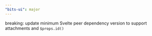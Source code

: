 ```yaml
---
"bits-ui": major
---
```


breaking: update minimum Svelte peer dependency version to support attachments and `$props.id()`
